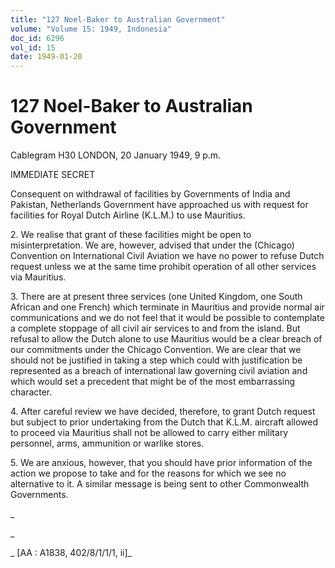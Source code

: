 ```yaml
---
title: "127 Noel-Baker to Australian Government"
volume: "Volume 15: 1949, Indonesia"
doc_id: 6296
vol_id: 15
date: 1949-01-20
---
```


# 127 Noel-Baker to Australian Government

Cablegram H30 LONDON, 20 January 1949, 9 p.m.

IMMEDIATE SECRET

Consequent on withdrawal of facilities by Governments of India and Pakistan, Netherlands Government have approached us with request for facilities for Royal Dutch Airline (K.L.M.) to use Mauritius.

2\. We realise that grant of these facilities might be open to misinterpretation. We are, however, advised that under the (Chicago) Convention on International Civil Aviation we have no power to refuse Dutch request unless we at the same time prohibit operation of all other services via Mauritius.

3\. There are at present three services (one United Kingdom, one South African and one French) which terminate in Mauritius and provide normal air communications and we do not feel that it would be possible to contemplate a complete stoppage of all civil air services to and from the island. But refusal to allow the Dutch alone to use Mauritius would be a clear breach of our commitments under the Chicago Convention. We are clear that we should not be justified in taking a step which could with justification be represented as a breach of international law governing civil aviation and which would set a precedent that might be of the most embarrassing character.

4\. After careful review we have decided, therefore, to grant Dutch request but subject to prior undertaking from the Dutch that K.L.M. aircraft allowed to proceed via Mauritius shall not be allowed to carry either military personnel, arms, ammunition or warlike stores.

5\. We are anxious, however, that you should have prior information of the action we propose to take and for the reasons for which we see no alternative to it. A similar message is being sent to other Commonwealth Governments.

_

_

_ [AA : A1838, 402/8/1/1/1, ii]_
